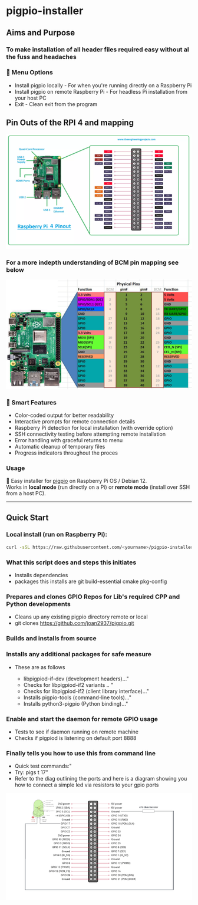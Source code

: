 # pigpio-installer

## Aims and Purpose 

### To make installation of all header files required easy  without al the fuss and headaches 

### 🚀 Menu Options

- Install pigpio locally - For when you're running directly on a Raspberry Pi
- Install pigpio on remote Raspberry Pi - For headless Pi installation from your host PC
- Exit - Clean exit from the program

## Pin Outs of the RPI 4 and mapping 

![Pin outs and mapping for RPI 4](raspberry-pi-4.png.webp)


### For a more indepth  understanding of BCM pin mapping see below

![alt text](pinout-corrected.jpg)

###  🚀 Smart Features

- Color-coded output for better readability
- Interactive prompts for remote connection details
- Raspberry Pi detection for local installation (with override option)
- SSH connectivity testing before attempting remote installation
- Error handling with graceful returns to menu
- Automatic cleanup of temporary files
- Progress indicators throughout the proces
  
### Usage



📌 Easy installer for [pigpio](http://abyz.me.uk/rpi/pigpio/) on Raspberry Pi OS / Debian 12.  
Works in **local mode** (run directly on a Pi) or **remote mode** (install over SSH from a host PC).

---

##  Quick Start

### Local install (run on Raspberry Pi):
```bash
curl -sSL https://raw.githubusercontent.com/<yourname>/pigpio-installer/main/install_pigpio.sh | bash
``` 

### What this script does and steps this initiates 

- Installs dependencies
- packages this installs are  git build-essential cmake pkg-config

### Prepares and clones GPIO Repos for Lib's required CPP and Python developments 

 - Cleans  up any existing pigpio directory remote or local
 - git clones https://github.com/joan2937/pigpio.git
  
### Builds and installs from source

### Installs any additional packages for safe measure 

-  These are as follows 


    - libpigpiod-if-dev (development headers)..."
    - Checks for  libpigpiod-if2 variants  .. "
    - Checks for libpigpiod-if2 (client library interface)..."
    - Installs  pigpio-tools (command-line tools)..."
    - Installs python3-pigpio (Python binding)..."

### Enable and start the daemon for remote GPIO usage 

- Tests to see  if daemon running on remote machine 
- Checks if pigpiod is listening on default port 8888 
  
### Finally tells you how to use this  from command line 

- Quick test commands:" 
- Try: pigs t 17"
-  Refer to the diag outlining the ports and here is a diagram showing you how  to connect a simple led via resistors  to your gpio ports 

![alt text](howtoConnect.png)









